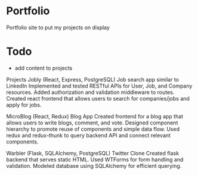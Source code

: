 # Portfolio
Portfolio site to put my projects on display

# Todo
- add content to projects

Projects
Jobly (React,  Express, PostgreSQL)
Job search app similar to LinkedIn
Implemented and tested RESTful APIs for User, Job, and Company resources.
Added authorization and validation middleware to routes.
Created react frontend that allows users to search for companies/jobs and apply for jobs.

MicroBlog (React, Redux)
Blog App
Created frontend for a blog app that allows users to write blogs, comment, and vote.
Designed component hierarchy to promote reuse of components and simple data flow.
Used redux and redux-thunk to query backend API and connect relevant components.

Warbler (Flask, SQLAlchemy, PostgreSQL)
Twitter Clone
Created flask backend that serves static HTML.
Used WTForms for form handling and validation.
Modeled database using SQLAlchemy for efficient querying.


